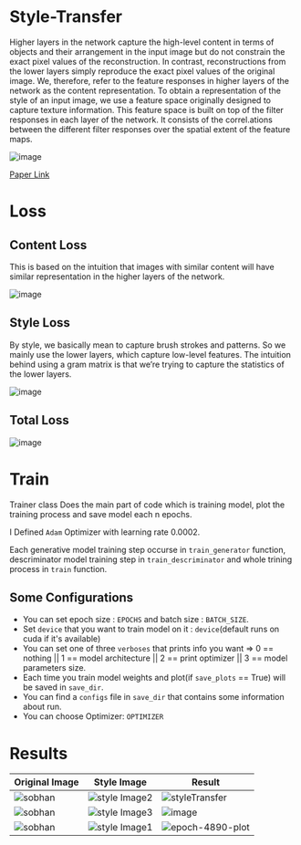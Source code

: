 # Style-Transfer

Higher layers in the network capture the high-level content in terms of objects and their arrangement in the input image but do not constrain the exact pixel values of the reconstruction. In contrast, reconstructions from the lower layers simply reproduce the exact pixel values of the original image. We, therefore, refer to the feature responses in higher layers of the network as the content representation. To obtain a representation of the style of an input image, we use a feature space originally designed to capture texture information. This feature space is built on top of the filter responses in each layer of the network. It consists of the correl.ations between the different filter responses over the spatial extent of the feature maps.

![image](https://user-images.githubusercontent.com/47561760/192529618-455bb9f6-109b-497b-b36e-1bece0ce60d7.png)

[Paper Link](https://arxiv.org/abs/1508.06576)

# Loss

## Content Loss

This is based on the intuition that images with similar content will have similar representation in the higher layers of the network.

![image](https://user-images.githubusercontent.com/47561760/192530678-3899db2f-1985-40a0-a69f-f7eef6b01f64.png)

## Style Loss

By style, we basically mean to capture brush strokes and patterns. So we mainly use the lower layers, which capture low-level features.
The intuition behind using a gram matrix is that we’re trying to capture the statistics of the lower layers.

![image](https://user-images.githubusercontent.com/47561760/192530701-9721f576-12a0-428a-ac09-646dc682970e.png)

## Total Loss

![image](https://user-images.githubusercontent.com/47561760/192530743-cd400401-8acc-481e-b2f6-0457ad10b2ab.png)


# Train
Trainer class Does the main part of code which is training model, plot the training process and save model each n epochs.

I Defined `Adam` Optimizer with learning rate 0.0002.

Each generative model training step occurse in `train_generator` function, descriminator model training step in `train_descriminator` and whole trining process in 
`train` function.

## Some Configurations
 
*   You can set epoch size : `EPOCHS` and batch size : `BATCH_SIZE`.
*   Set `device` that you want to train model on it : `device`(default runs on cuda if it's available)
*   You can set one of three `verboses` that prints info you want => 0 == nothing || 1 == model architecture || 2 == print optimizer || 3 == model parameters size.
*   Each time you train model weights and plot(if `save_plots` == True) will be saved in `save_dir`.
*   You can find a `configs` file in `save_dir` that contains some information about run. 
*   You can choose Optimizer: `OPTIMIZER` 

# Results

|  Original Image  |  Style Image  |  Result  |
| ------------- | ------------- | ------------- |
|![sobhan](https://user-images.githubusercontent.com/47561760/192532008-48388588-a7d1-4438-b287-1e45f927c2b2.jpg)|![style Image2](https://user-images.githubusercontent.com/47561760/192532357-aad436ce-6b4b-400e-ae51-bc50c6b3700b.jpg)| ![styleTransfer](https://user-images.githubusercontent.com/47561760/192532920-4e369584-fc76-4b51-9b4a-0cbdb5c7d5f4.png)|
|![sobhan](https://user-images.githubusercontent.com/47561760/192532008-48388588-a7d1-4438-b287-1e45f927c2b2.jpg)|![style Image3](https://user-images.githubusercontent.com/47561760/192533233-646d6fd3-bb76-4cad-875f-c4960896d691.jpg)|![image](https://user-images.githubusercontent.com/47561760/192533221-bf235eef-f61c-4a02-b3a9-2870adb065f1.png)|
|![sobhan](https://user-images.githubusercontent.com/47561760/192532008-48388588-a7d1-4438-b287-1e45f927c2b2.jpg)|![style Image1](https://user-images.githubusercontent.com/47561760/192533420-061ee242-fccb-45ef-84e4-2133eabee5b5.jpg)|![epoch-4890-plot](https://user-images.githubusercontent.com/47561760/192533654-4bf186bf-d63a-4342-9381-2a3904c89cef.png)|








